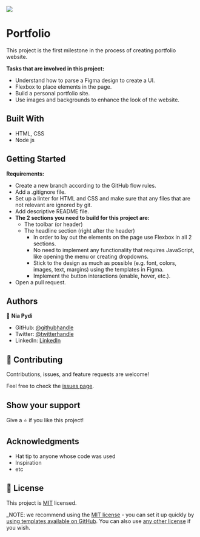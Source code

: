 ![](https://img.shields.io/badge/Microverse-blueviolet)

# Portfolio
This project is the first milestone in the process of creating portfolio website.

**Tasks that are involved in this project:**
- Understand how to parse a Figma design to create a UI.
- Flexbox to place elements in the page.
- Build a personal portfolio site.
- Use images and backgrounds to enhance the look of the website.

## Built With
- HTML, CSS
- Node js 

## Getting Started
**Requirements:**
- Create a new branch according to the GitHub flow rules.
- Add a .gitignore file.
- Set up a linter for HTML and CSS and make sure that any files that are not relevant are ignored by git.
- Add descriptive README file.
- **The 2 sections you need to build for this project are:**
  - The toolbar (or header)
  - The headline section (right after the header)
    - In order to lay out the elements on the page use Flexbox in all 2 sections.
	- No need to implement any functionality that requires JavaScript, like opening the menu or creating dropdowns.
	- Stick to the design as much as possible (e.g. font, colors, images, text, margins) using the templates in Figma.
	- Implement the button interactions (enable, hover, etc.).
- Open a pull request.

## Authors
👤 **Nia Pydi**

- GitHub: [@githubhandle](https://github.com/npydi)
- Twitter: [@twitterhandle](https://twitter.com/NiaPydi)
- LinkedIn: [LinkedIn](https://linkedin.com/in/nia-npydi7234)

## 🤝 Contributing

Contributions, issues, and feature requests are welcome!

Feel free to check the [issues page](../../issues/).

## Show your support

Give a ⭐️ if you like this project!

## Acknowledgments

- Hat tip to anyone whose code was used
- Inspiration
- etc

## 📝 License

This project is [MIT](./LICENSE) licensed.

_NOTE: we recommend using the [MIT license](https://choosealicense.com/licenses/mit/) - you can set it up quickly by [using templates available on GitHub](https://docs.github.com/en/communities/setting-up-your-project-for-healthy-contributions/adding-a-license-to-a-repository). You can also use [any other license](https://choosealicense.com/licenses/) if you wish.